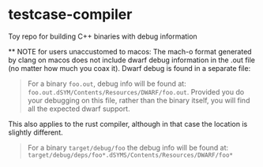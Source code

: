 # testcase-compiler
Toy repo for building C++ binaries with debug information

** NOTE for users unaccustomed to macos:
The mach-o format generated by clang on macos does not include dwarf debug information in the .out file (no matter how much you coax it). Dwarf debug is found in a separate file:

> For a binary `foo.out`, debug info will be found at: `foo.out.dSYM/Contents/Resources/DWARF/foo.out`. Provided you do your debugging on this file, rather than the binary itself, you will find all the expected dwarf support.

This also applies to the rust compiler, although in that case the location is slightly different.

> For a binary `target/debug/foo` the debug info will be found at: `target/debug/deps/foo*.dSYMS/Contents/Resources/DWARF/foo*`
